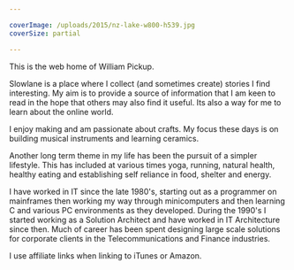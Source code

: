 ```yaml
---

coverImage: /uploads/2015/nz-lake-w800-h539.jpg
coverSize: partial

---
```

This is the web home of William Pickup.

Slowlane is a place where I collect  (and sometimes create) stories I find interesting. My aim is to provide a source of information that I am keen to read in the hope that others may also find it useful. Its also a way for me to learn about the online world.

I enjoy making and am passionate about crafts. My focus these days is on building musical instruments and learning ceramics.

Another long term theme in my life has been the pursuit of a simpler lifestyle. This has included at various times yoga, running, natural health, healthy eating and establishing self reliance in food, shelter and energy.

I have worked in IT since the late 1980's, starting out as a programmer on mainframes then working my way through minicomputers and then learning C and various PC environments as they developed. During the 1990's I started working as a Solution Architect and have worked in IT Architecture since then. Much of career has been spent designing large scale solutions for corporate clients in the Telecommunications and Finance industries.

I use affiliate links when linking to iTunes or Amazon.